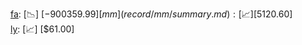 [fa](record/fa/summary.md): [📉] [$-900359.99]  
[mm](record/mm/summary.md): [📈] [$5120.60]  
[ly](record/ly/summary.md): [📈] [$61.00]  
